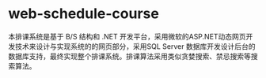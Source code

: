 # web-schedule-course
本排课系统是基于 B/S 结构和 .NET 开发平台，采用微软的ASP.NET动态网页开发技术来设计与实现系统的的网页部分，采用SQL Server 数据库开发设计后台的数据库支持，最终实现整个排课系统。排课算法采用类似贪婪搜索、禁忌搜索等搜索算法。

